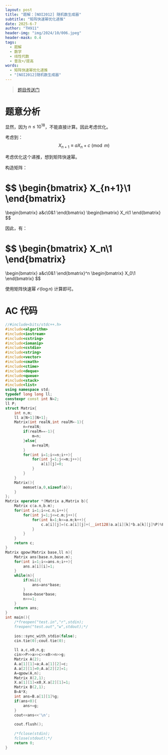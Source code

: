 ```yaml
---
layout: post
title: "题解：[NOI2012] 随机数生成器"
subtitle: "矩阵快速幂优化递推"
date: 2025-6-7
author: "TH911"
header-img: "img/2024/10/006.jpeg"
header-mask: 0.4
tags:
  - 题解
  - 数学
  - 线性代数
  - 普及+/提高
words:
  - 矩阵快速幂优化递推
  - "[NOI2012]随机数生成器"
---
```


> [题目传送门](https://www.luogu.com.cn/problem/P2044)

# 题意分析

显然，因为 $n\leq10^{18}$，不能直接计算。因此考虑优化。

考虑到：
$$
X_{n+1}\equiv aX_n+c\pmod m
$$

考虑优化这个递推，想到矩阵快速幂。

构造矩阵：

$$
\begin{bmatrix}
X_{n+1}\\1
\end{bmatrix}
=
\begin{bmatrix}
a&c\\0&1
\end{bmatrix}
\begin{bmatrix}
X_n\\1
\end{bmatrix}
$$

因此，有：

$$
\begin{bmatrix}
X_n\\1
\end{bmatrix}
=
\begin{bmatrix}
a&c\\0&1
\end{bmatrix}^n
\begin{bmatrix}
X_0\\1
\end{bmatrix}
$$

使用矩阵快速幂 $\mathcal O\left(\log n\right)$ 计算即可。

# AC 代码

```cpp
//#include<bits/stdc++.h>
#include<algorithm> 
#include<iostream>
#include<cstring>
#include<iomanip>
#include<cstdio>
#include<string>
#include<vector>
#include<cmath>
#include<ctime>
#include<deque>
#include<queue>
#include<stack>
#include<list>
using namespace std;
typedef long long ll;
constexpr const int N=2;
ll P;
struct Matrix{
	int n,m;
	ll a[N+1][N+1];
	Matrix(int realN,int realM=-1){
		n=realN;
		if(realM==-1){
			m=n;
		}else{
			m=realM;
		}
		for(int i=1;i<=n;i++){
			for(int j=1;j<=m;j++){
				a[i][j]=0;
			}
		}
	}
	Matrix(){
		memset(a,0,sizeof(a));
	}
};
Matrix operator *(Matrix a,Matrix b){
	Matrix c(a.n,b.m);
	for(int i=1;i<=c.n;i++){
		for(int j=1;j<=c.m;j++){
			for(int k=1;k<=a.m;k++){
				c.a[i][j]=(c.a[i][j]+(__int128)a.a[i][k]*b.a[k][j]%P)%P;
			}
		}
	}
	return c;
}
Matrix qpow(Matrix base,ll n){
	Matrix ans(base.n,base.m);
	for(int i=1;i<=ans.n;i++){
		ans.a[i][i]=1;
	}
	while(n){
		if(n&1){
			ans=ans*base;
		}
		base=base*base;
		n>>=1;
	}
	return ans;
}
int main(){
	/*freopen("test.in","r",stdin);
	freopen("test.out","w",stdout);*/
	
	ios::sync_with_stdio(false);
	cin.tie(0);cout.tie(0);
	
	ll a,c,x0,n,g;
	cin>>P>>a>>c>>x0>>n>>g;
	Matrix A(2);
	A.a[1][1]=a;A.a[1][2]=c;
	A.a[2][1]=0;A.a[2][2]=1;
	A=qpow(A,n);
	Matrix X(2,1);
	X.a[1][1]=x0,X.a[2][1]=1;
	Matrix B(2,1);
	B=A*X;
	int ans=B.a[1][1]%g;
	if(ans<0){
		ans+=g;
	}
	cout<<ans<<'\n';
	
	cout.flush(); 
	
	/*fclose(stdin);
	fclose(stdout);*/
	return 0;
}
```

